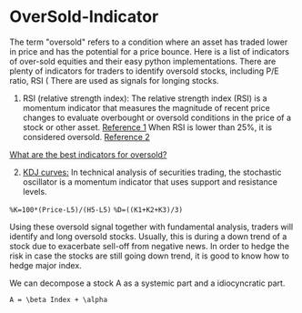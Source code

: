 # OverSold-Indicator
The term "oversold" refers to a condition where an asset has traded lower in price and has the potential for a price bounce. Here is a list of indicators of over-sold equities and their easy python implementations. There are plenty of indicators for traders to identify oversold stocks, including P/E ratio, RSI ( There are used as signals for longing stocks. 

1. RSI (relative strength index): 
The relative strength index (RSI) is a momentum indicator that measures the magnitude of recent price changes to evaluate overbought or oversold conditions in the price of a stock or other asset. [Reference 1](https://www.investopedia.com/terms/r/rsi.asp) When RSI is lower than 25%, it is considered oversold. [Reference 2](https://baike.baidu.com/item/%E8%B6%85%E5%8D%96/3692257)

[What are the best indicators for oversold?](https://www.investopedia.com/ask/answers/121214/what-are-best-indicators-identify-overbought-and-oversold-stocks.asp)

2. [KDJ curves:](https://en.wikipedia.org/wiki/Stochastic_oscillator)
In technical analysis of securities trading, the stochastic oscillator is a momentum indicator that uses support and resistance levels.

``%K=100*(Price-L5)/(H5-L5)``
``%D=((K1+K2+K3)/3)``

Using these oversold signal together with fundamental analysis, traders will identify and long oversold stocks. Usually, this is during a down trend of a stock due to exacerbate sell-off from negative news. In order to hedge the risk in case the stocks are still going down trend, it is good to know how to hedge major index. 

We can decompose a stock A as a systemic part and a idiocyncratic part. 

``A = \beta Index + \alpha``
